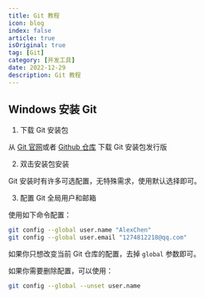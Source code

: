 ```yaml
---
title: Git 教程
icon: blog
index: false
article: true
isOriginal: true
tag: [Git]
category: [开发工具]
date: 2022-12-29
description: Git 教程
---
```


## Windows 安装 Git

1. 下载 Git 安装包

从 [Git 官网](https://git-scm.com/download/win)或者 [Github 仓库](https://github.com/git-for-windows/git/releases/tag/v2.39.1.windows.1) 下载 Git 安装包发行版

2. 双击安装包安装

Git 安装时有许多可选配置，无特殊需求，使用默认选择即可。

3. 配置 Git 全局用户和邮箱

使用如下命令配置：

```bash
git config --global user.name "AlexChen"
git config --global user.email "1274812218@qq.com"
```

如果你只想改变当前 Git 仓库的配置，去掉 `global` 参数即可。

如果你需要删除配置，可以使用：

```bash
git config --global --unset user.name
```